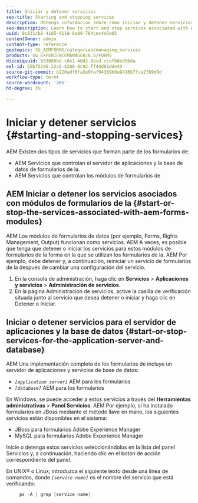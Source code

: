 ```yaml
---
title: Iniciar y detener servicios
seo-title: Starting and stopping services
description: Obtenga información sobre cómo iniciar y detener servicios asociados a módulos de AEM Forms y al servidor de aplicaciones y la base de datos.
seo-description: Learn how to start and stop services associated with AEM Forms modules and the application server and database.
uuid: 8c831cb2-4165-4118-8a09-764cec4e5e05
contentOwner: admin
content-type: reference
geptopics: SG_AEMFORMS/categories/managing_services
products: SG_EXPERIENCEMANAGER/6.5/FORMS
discoiquuid: b93060bd-c6e1-40d2-8acd-ccafb8ed56da
exl-id: 55bf5196-22c6-4286-8c92-ff44d81dde49
source-git-commit: b220adf6fa3e9faf94389b9a9416b7fca2f89d9d
workflow-type: tm+mt
source-wordcount: '265'
ht-degree: 3%

---
```


# Iniciar y detener servicios {#starting-and-stopping-services}

AEM Existen dos tipos de servicios que forman parte de los formularios de:

* AEM Servicios que controlan el servidor de aplicaciones y la base de datos de formularios de la.
* AEM Servicios que controlan los módulos de formularios de

## AEM Iniciar o detener los servicios asociados con módulos de formularios de la {#start-or-stop-the-services-associated-with-aem-forms-modules}

AEM Los módulos de formularios de datos (por ejemplo, Forms, Rights Management, Output) funcionan como servicios. AEM A veces, es posible que tenga que detener o iniciar los servicios para estos módulos de formularios de la forma en la que se utilizan los formularios de la. AEM Por ejemplo, debe detener y, a continuación, reiniciar un servicio de formularios de la después de cambiar una configuración del servicio.

1. En la consola de administración, haga clic en **Servicios** > **Aplicaciones y servicios** > **Administración de servicios**.
1. En la página Administración de servicios, active la casilla de verificación situada junto al servicio que desea detener o iniciar y haga clic en Detener o Iniciar.

## Iniciar o detener servicios para el servidor de aplicaciones y la base de datos {#start-or-stop-services-for-the-application-server-and-database}

AEM Una implementación completa de los formularios de incluye un servidor de aplicaciones y servicios de base de datos:

* *`[application server]`* AEM para los formularios
* *`[database]`* AEM para los formularios

En Windows, se puede acceder a estos servicios a través del **Herramientas administrativas** > **Panel Servicios**. AEM Por ejemplo, si ha instalado formularios en JBoss mediante el método llave en mano, los siguientes servicios están disponibles en el sistema:

* JBoss para formularios Adobe Experience Manager
* MySQL para formularios Adobe Experience Manager

Inicie o detenga estos servicios seleccionándolos en la lista del panel Servicios y, a continuación, haciendo clic en el botón de acción correspondiente del panel.

En UNIX® o Linux, introduzca el siguiente texto desde una línea de comandos, donde *`[service name]`* es el nombre del servicio que está verificando:

```java
     ps -A | grep [service name]
```
